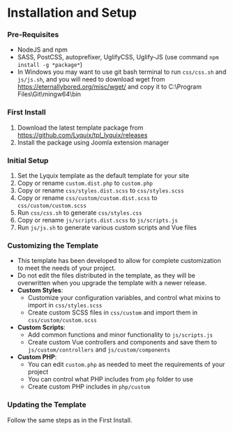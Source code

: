 # Installation and Setup

### Pre-Requisites

  * NodeJS and npm
  * SASS, PostCSS, autoprefixer, UglifyCSS, Uglify-JS (use command `npm install -g *package*`)
  * In Windows you may want to use git bash terminal to run `css/css.sh` and `js/js.sh`, and you will need to download wget from https://eternallybored.org/misc/wget/ and copy it to C:\Program Files\Git\mingw64\bin

### First Install

  1. Download the latest template package from https://github.com/Lyquix/tpl_lyquix/releases
  2. Install the package using Joomla extension manager

### Initial Setup

  1. Set the Lyquix template as the default template for your site
  2. Copy or rename `custom.dist.php` to `custom.php`
  3. Copy or rename `css/styles.dist.scss` to `css/styles.scss`
  4. Copy or rename `css/custom/custom.dist.scss` to `css/custom/custom.scss`
  5. Run `css/css.sh` to generate `css/styles.css`
  6. Copy or rename `js/scripts.dist.scss` to `js/scripts.js`
  7. Run `js/js.sh` to generate various custom scripts and Vue files

### Customizing the Template

  * This template has been developed to allow for complete customization to meet the needs of your project.
  * Do not edit the files distributed in the template, as they will be overwritten when you upgrade the template with a newer release.
  * **Custom Styles**:
    * Customize your configuration variables, and control what mixins to import in `css/styles.scss`
    * Create custom SCSS files in `css/custom` and import them in `css/custom/custom.scss`
  * **Custom Scripts**:
    * Add common functions and minor functionality to `js/scripts.js`
    * Create custom Vue controllers and components and save them to `js/custom/controllers` and `js/custom/components`
  * **Custom PHP**:
    * You can edit `custom.php` as needed to meet the requirements of your project
    * You can control what PHP includes from `php` folder to use
    * Create custom PHP includes in `php/custom`


### Updating the Template

Follow the same steps as in the First Install.
